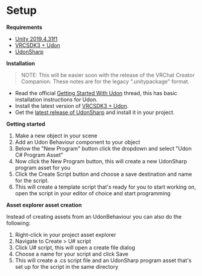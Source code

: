 # Setup

**Requirements**
- [Unity 2019.4.31f1](https://unity3d.com/get-unity/download/archive)
- [VRCSDK3 + Udon](https://vrchat.com/home/download)
- [UdonSharp](https://github.com/Merlin-san/UdonSharp/releases)

**Installation**

> NOTE: This will be easier soon with the release of the VRChat Creator Companion. These notes are for the legacy ".unitypackage" format.

- Read the official [Getting Started With Udon](https://ask.vrchat.com/t/getting-started-with-udon/80) thread, this has basic installation instructions for Udon.
- Install the latest version of [VRCSDK3 + Udon](https://vrchat.com/home/download).
- Get the [latest release of UdonSharp](https://github.com/Merlin-san/UdonSharp/releases) and install it in your project.

**Getting started**

1. Make a new object in your scene
2. Add an Udon Behaviour component to your object
3. Below the "New Program" button click the dropdown and select "Udon C# Program Asset"
4. Now click the New Program button, this will create a new UdonSharp program asset for you
5. Click the Create Script button and choose a save destination and name for the script.
6. This will create a template script that's ready for you to start working on, open the script in your editor of choice and start programming

**Asset explorer asset creation**

Instead of creating assets from an UdonBehaviour you can also do the following:
1. Right-click in your project asset explorer
2. Navigate to Create > U# script
3. Click U# script, this will open a create file dialog
4. Choose a name for your script and click Save
5. This will create a .cs script file and an UdonSharp program asset that's set up for the script in the same directory